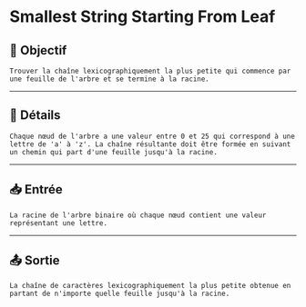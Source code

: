 # Smallest String Starting From Leaf

## 🎯 Objectif

    Trouver la chaîne lexicographiquement la plus petite qui commence par une feuille de l'arbre et se termine à la racine.

---

## 📝 Détails

    Chaque nœud de l'arbre a une valeur entre 0 et 25 qui correspond à une lettre de 'a' à 'z'. La chaîne résultante doit être formée en suivant un chemin qui part d'une feuille jusqu'à la racine.

---

## 📥 Entrée

    La racine de l'arbre binaire où chaque nœud contient une valeur représentant une lettre.

---

## 📤 Sortie

    La chaîne de caractères lexicographiquement la plus petite obtenue en partant de n'importe quelle feuille jusqu'à la racine.

